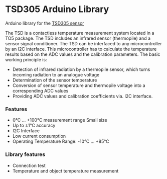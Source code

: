 # TSD305 Arduino Library
Arduino library for the [TSD305 sensor](http://www.te.com/usa-en/product-G-TPMO-101.html)

The TSD is a contactless temperature measurement system located in a TO5 package. The TSD includes an infrared sensor (thermopile) and a sensor signal conditioner.
The TSD can be interfaced to any microcontroller by an I2C interface. This microcontroller has to calculate the temperature results based on the ADC values and the calibration parameters.
The basic working principle is:
* Detection of infrared radiation by a thermopile sensor, which turns incoming radiation to an analogue voltage
* Determination of the sensor temperature
* Conversion of sensor temperature and thermopile voltage into a corresponding
ADC values
* Providing ADC values and calibration coefficients via. I2C interface.

### Features
* 0°C ... +100°C measurement range Small size
* Up to ±1°C accuracy
* I2C Interface
* Low current consumption
* Operating Temperature Range: -10°C ... +85°C


### Library features
* Connection test
* Temperature and object temperature measurement
